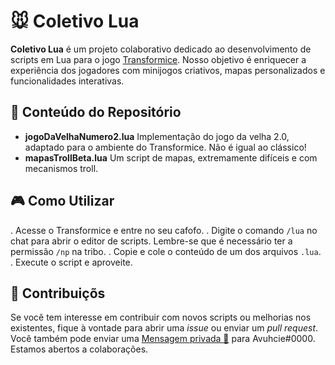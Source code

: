 # 🐭 Coletivo Lua
**Coletivo Lua** é um projeto colaborativo dedicado ao desenvolvimento de scripts em Lua para o jogo [Transformice](https://www.transformice.com/).
Nosso objetivo é enriquecer a experiência dos jogadores com minijogos criativos, mapas personalizados e funcionalidades interativas.

## 📂 Conteúdo do Repositório

- **jogoDaVelhaNumero2.lua** Implementação do jogo da velha 2.0, adaptado para o ambiente do Transformice. Não é igual ao clássico!
- **mapasTrollBeta.lua** Um script de mapas, extremamente difíceis e com mecanismos troll.

## 🎮 Como Utilizar

. Acesse o Transformice e entre no seu cafofo.
. Digite o comando `/lua` no chat para abrir o editor de scripts. Lembre-se que é necessário ter a permissão `/np` na tribo.
. Copie e cole o conteúdo de um dos arquivos `.lua`.
. Execute o script e aproveite.

## 🤝 Contribuiçõs

Se você tem interesse em contribuir com novos scripts ou melhorias nos existentes, fique à vontade para abrir uma *issue* ou enviar um *pull request*.
Você também pode enviar uma [Mensagem privada 📩](https://atelier801.com/new-dialog?ad=Avuhcie%230000) para Avuhcie#0000.
Estamos abertos a colaborações.
